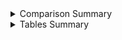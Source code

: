 <details>
<summary>Comparison Summary</summary>

Table | Rows | Columns 
--- | --- | ---
dim_transactions | 1198 (+0) | 4 (+0) 
dim_merchants | 111 (+0) | 3 (+0) 
dim_customers | 4 (+0) | 8 (+0) 
fct_transactions | 1198 (+0) | 6 (+0) 
dim_dates | 104 (+0) | 7 (+0) 
dim_accounts | 29 (+0) | 7 (+0) 
dim_merchants_revenue | 230 (+0) | 5 (+0) 


</details>
<details>
<summary>Tables Summary</summary>
<blockquote>

<details>
<summary>dim_transactions</summary>

Column | Type | Valid % | Distinct %
--- | --- | --- | ---
transaction_key | VARCHAR(32) | 100.0% (+0.0%) | 100.0% (+0.0%) 
transaction_id | VARCHAR(16777216) | 100.0% (+0.0%) | 100.0% (+0.0%) 
transaction_type | VARCHAR(16777216) | 100.0% (+0.0%) | 0.17% (+0.0%) 
transaction_purpose | VARCHAR(16777216) | 100.0% (+0.0%) | 5.68% (+0.0%) 

</details>
<details>
<summary>dim_merchants</summary>

Column | Type | Valid % | Distinct %
--- | --- | --- | ---
merchant_key | VARCHAR(32) | 100.0% (+0.0%) | 100.0% (+0.0%) 
merchant_name | VARCHAR(16777216) | 100.0% (+0.0%) | 92.79% (+0.0%) 
merchant_business_line | VARCHAR(16777216) | 100.0% (+0.0%) | 100.0% (+0.0%) 

</details>
<details>
<summary>dim_customers</summary>

Column | Type | Valid % | Distinct %
--- | --- | --- | ---
customer_key | VARCHAR(32) | 100.0% (+0.0%) | 100.0% (+0.0%) 
customer_id | VARCHAR(16777216) | 100.0% (+0.0%) | 100.0% (+0.0%) 
age_band | VARCHAR(16777216) | 100.0% (+0.0%) | 75.0% (+0.0%) 
salary_band | VARCHAR(16777216) | 100.0% (+0.0%) | 75.0% (+0.0%) 
postcode | VARCHAR(16777216) | 100.0% (+0.0%) | 100.0% (+0.0%) 
lsoa | VARCHAR(16777216) | 100.0% (+0.0%) | 100.0% (+0.0%) 
msoa | VARCHAR(16777216) | 100.0% (+0.0%) | 100.0% (+0.0%) 
gender | VARCHAR(16777216) | 100.0% (+0.0%) | 50.0% (+0.0%) 

</details>
<details>
<summary>fct_transactions</summary>

Column | Type | Valid % | Distinct %
--- | --- | --- | ---
date_key | VARCHAR(32) | 100.0% (+0.0%) | 8.68% (+0.0%) 
transaction_key | VARCHAR(32) | 100.0% (+0.0%) | 100.0% (+0.0%) 
customer_key | VARCHAR(32) | 100.0% (+0.0%) | 0.33% (+0.0%) 
account_key | VARCHAR(32) | 100.0% (+0.0%) | 0.5% (+0.0%) 
merchant_key | VARCHAR(32) | 100.0% (+0.0%) | 9.27% (+0.0%) 
amount | DECIMAL(38, 0) | 100.0% (+0.0%) | 10.85% (+0.0%) 

</details>
<details>
<summary>dim_dates</summary>

Column | Type | Valid % | Distinct %
--- | --- | --- | ---
date_key | VARCHAR(32) | 100.0% (+0.0%) | 100.0% (+0.0%) 
transaction_date | DATE | 100.0% (+0.0%) | 100.0% (+0.0%) 
day_of_month | VARCHAR(16777216) | 100.0% (+0.0%) | 29.81% (+0.0%) 
day_name | VARCHAR(3) | 100.0% (+0.0%) | 6.73% (+0.0%) 
month_of_year | VARCHAR(16777216) | 100.0% (+0.0%) | 3.85% (+0.0%) 
month_name | VARCHAR(3) | 100.0% (+0.0%) | 3.85% (+0.0%) 
year | VARCHAR(16777216) | 100.0% (+0.0%) | 0.96% (+0.0%) 

</details>
<details>
<summary>dim_accounts</summary>

Column | Type | Valid % | Distinct %
--- | --- | --- | ---
account_key | VARCHAR(32) | 100.0% (+0.0%) | 20.69% (+0.0%) 
account_id | VARCHAR(16777216) | 100.0% (+0.0%) | 20.69% (+0.0%) 
bank_name | VARCHAR(16777216) | 100.0% (+0.0%) | 10.34% (+0.0%) 
bank_code | VARCHAR(16777216) | 93.1% (+0.0%) | 59.26% (+0.0%) 
account_type | VARCHAR(16777216) | 100.0% (+0.0%) | 3.45% (+0.0%) 
account_created_date | DATE | 100.0% (+0.0%) | 3.45% (+0.0%) 
account_last_refreshed | DATE | 100.0% (+0.0%) | 13.79% (+0.0%) 

</details>
<details>
<summary>dim_merchants_revenue</summary>

Column | Type | Valid % | Distinct %
--- | --- | --- | ---
year | VARCHAR(16777216) | 100.0% (+0.0%) | 0.43% (+0.0%) 
month | VARCHAR(16777216) | 100.0% (+0.0%) | 1.74% (+0.0%) 
merchant_name | VARCHAR(16777216) | 100.0% (+0.0%) | 44.35% (+0.0%) 
total_transactions | DECIMAL(18, 0) | 100.0% (+0.0%) | 7.83% (+0.0%) 
total_amount | DECIMAL(38, 0) | 100.0% (+0.0%) | 40.0% (+0.0%) 

</details>
</blockquote></details>